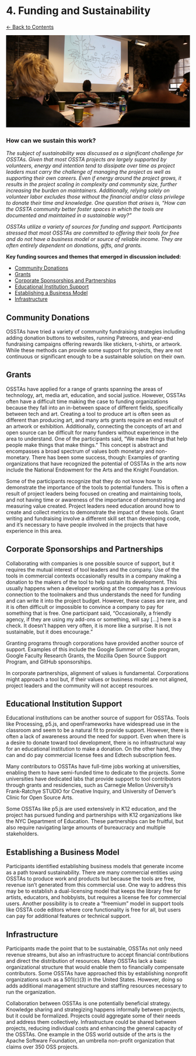 # 4. Funding and Sustainability

[← Back to Contents](README.md)

![OSSTA group conversation](images/ossta_table_9.jpg)

### How can we sustain this work?

*The subject of sustainability was discussed as a significant challenge for OSSTAs. Given that most OSSTA projects are largely supported by volunteers, energy and intention tend to dissipate over time as project leaders must carry the challenge of managing the project as well as supporting their own careers. Even if energy around the project grows, it results in the project scaling in complexity and community size, further increasing the burden on maintainers. Additionally, relying solely on volunteer labor excludes those without the financial and/or class privilege to donate their time and knowledge. One question that arises is, “How can the OSSTA community better foster spaces in which the tools are documented and maintained in a sustainable way?”*

*OSSTAs utilize a variety of sources for funding and support. Participants stressed that most OSSTAs are committed to offering their tools for free and do not have a business model or source of reliable income. They are often entirely dependent on donations, gifts, and grants.*

**Key funding sources and themes that emerged in discussion included:**

* [Community Donations](#community-donations)
* [Grants](#grants)
* [Corporate Sponsorships and Partnerships](#corporate-sponsorships-and-partnerships)
* [Educational Institution Support](#educational-institution-support)
* [Establishing a Business Model](#establishing-a-business-model)
* [Infrastructure](#infrastructure)


## Community Donations

OSSTAs have tried a variety of community fundraising strategies including adding donation buttons to websites, running Patreons, and year-end fundraising campaigns offering rewards like stickers, t-shirts, or artwork. While these methods can provide some support for projects, they are not continuous or significant enough to be a sustainable solution on their own.


## Grants

OSSTAs have applied for a range of grants spanning the areas of technology, art, media art, education, and social justice. However, OSSTAs often have a difficult time making the case to funding organizations because they fall into an in-between space of different fields, specifically between tech and art. Creating a tool to produce art is often seen as different than producing art, and many arts grants require an end result of an artwork or exhibition. Additionally, connecting the concepts of art and open source can be difficult for many funders without experience in the area to understand. One of the participants said, “We make things that help people make things that make things.” This concept is abstract and encompasses a broad spectrum of values both monetary and non-monetary. There has been some success, though: Examples of granting organizations that have recognized the potential of OSSTAs in the arts now include the National Endowment for the Arts and the Knight Foundation.

Some of the participants recognize that they do not know how to demonstrate the importance of the tools to potential funders. This is often a result of project leaders being focused on creating and maintaining tools, and not having time or awareness of the importance of demonstrating and measuring value created. Project leaders need education around how to create and collect metrics to demonstrate the impact of these tools. Grant writing and fundraising involve a different skill set than developing code, and it’s necessary to have people involved in the projects that have experience in this area.


## Corporate Sponsorships and Partnerships

Collaborating with companies is one possible source of support, but it requires the mutual interest of tool leaders and the company. Use of the tools in commercial contexts occasionally results in a company making a donation to the makers of the tool to help sustain its development. This usually happens when a developer working at the company has a previous connection to the toolmakers and thus understands the need for funding and can write it into the project budget. However, these cases are rare, and it is often difficult or impossible to convince a company to pay for something that is free. One participant said, “Occasionally, a friendly agency, if they are using my add-ons or something, will say […] here is a check. It doesn't happen very often, it is more like a surprise. It is not sustainable, but it does encourage.”

Granting programs through corporations have provided another source of support. Examples of this include the Google Summer of Code program, Google Faculty Research Grants, the Mozilla Open Source Support Program, and GitHub sponsorships.

In corporate partnerships, alignment of values is fundamental. Corporations might approach a tool but, if their values or business model are not aligned, project leaders and the community will not accept resources.


## Educational Institution Support

Educational institutions can be another source of support for OSSTAs. Tools like Processing, p5.js, and openFrameworks have widespread use in the classroom and seem to be a natural fit to provide support. However, there is often a lack of awareness around the need for support. Even when there is a desire to donate toward tool development, there is no infrastructural way for an educational institution to make a donation. On the other hand, they can and do pay commercial license fees and Edtech subscription fees.

Many contributors to OSSTAs have full-time jobs working at universities, enabling them to have semi-funded time to dedicate to the projects. Some universities have dedicated labs that provide support to tool contributors through grants and residencies, such as Carnegie Mellon University’s Frank-Ratchye STUDIO for Creative Inquiry, and University of Denver’s Clinic for Open Source Arts.

Some OSSTAs like p5.js are used extensively in K12 education, and the project has pursued funding and partnerships with K12 organizations like the NYC Department of Education. These partnerships can be fruitful, but also require navigating large amounts of bureaucracy and multiple stakeholders.


## Establishing a Business Model

Participants identified establishing business models that generate income as a path toward sustainability. There are many commercial entities using OSSTAs to produce work and products but because the tools are free, revenue isn’t generated from this commercial use. One way to address this may be to establish a dual-licensing model that keeps the library free for artists, educators, and hobbyists, but requires a license fee for commercial users. Another possibility is to create a “freemium” model in support tools like OSSTA code editors where core functionality is free for all, but users can pay for additional features or technical support.


## Infrastructure

Participants made the point that to be sustainable, OSSTAs not only need revenue streams, but also an infrastructure to accept financial contributions and direct the distribution of resources. Many OSSTAs lack a basic organizational structure that would enable them to financially compensate contributors. Some OSSTAs have approached this by establishing nonprofit organizations such as a 501(c)(3) in the United States. However, doing so adds additional management structure and staffing resources necessary to run the organization.

Collaboration between OSSTAs is one potentially beneficial strategy. Knowledge sharing and strategizing happens informally between projects, but it could be formalized. Projects could aggregate some of their needs and address them collectively. Infrastructure could be shared between projects, reducing individual costs and enhancing the general capacity of the OSSTAs. One example in the OSS world outside of the arts is the Apache Software Foundation, an umbrella non-profit organization that claims over 350 OSS projects.

